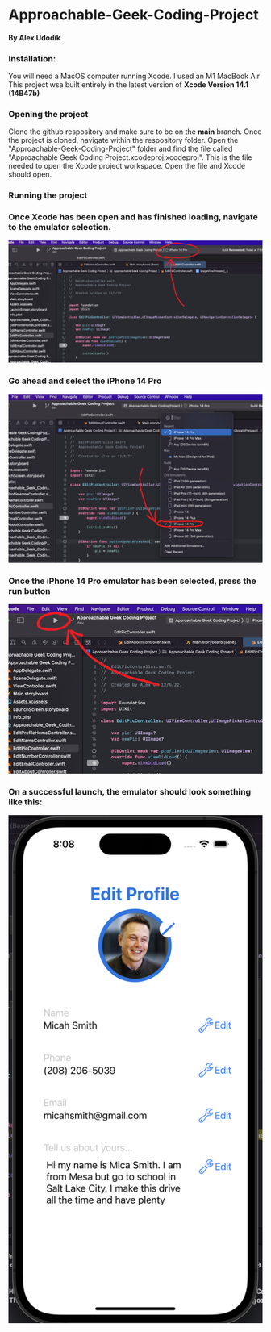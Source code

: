 # Approachable-Geek-Coding-Project
#### By Alex Udodik


### **Installation:**
You will need a MacOS computer running Xcode. I used an M1 MacBook Air
This project wsa built entirely in the latest version of **Xcode Version 14.1 (14B47b)**


### **Opening the project**
Clone the github respository and make sure to be on the **main** branch.
Once the project is cloned, navigate within the respository folder. Open the "Approachable-Geek-Coding-Project" folder and find the file called "Approachable Geek Coding Project.xcodeproj.xcodeproj". This is the file needed to open the Xcode project workspace. Open the file and Xcode should open.

### **Running the project**
### Once Xcode has been open and has finished loading, navigate to the emulator selection.

![Screenshot](emulator_menu.png)

### Go ahead and select the iPhone 14 Pro
![Screenshot](emulator_selection.png)

### Once the iPhone 14 Pro emulator has been selected, press the run button
![Screenshot](run.png)

### On a successful launch, the emulator should look something like this:
![Screenshot](emulator_running.png)

